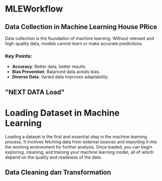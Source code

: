 # MLEWorkflow

## Data Collection in Machine Learning House PRice

Data collection is the foundation of machine learning. Without relevant and high-quality data, models cannot learn or make accurate predictions.

### Key Points:
- **Accuracy**: Better data, better results.
- **Bias Prevention**: Balanced data avoids bias.
- **Diverse Data**: Varied data improves adaptability.

## "NEXT DATA Load"
# Loading Dataset in Machine Learning

Loading a dataset is the first and essential step in the machine learning process. It involves fetching data from external sources and importing it into the working environment for further analysis. Once loaded, you can begin exploring, cleaning, and training your machine learning model, all of which depend on the quality and readiness of the data.

## Data Cleaning dan Transformation